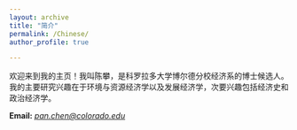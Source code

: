 ```yaml
---
layout: archive
title: "简介"
permalink: /Chinese/
author_profile: true

---
```

欢迎来到我的主页！我叫陈攀，是科罗拉多大学博尔德分校经济系的博士候选人。我的主要研究兴趣在于环境与资源经济学以及发展经济学，次要兴趣包括经济史和政治经济学。

**Email:** [*pan.chen@colorado.edu*](mailto:pach8330@colorado.edu)

